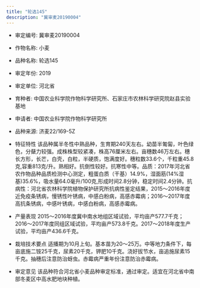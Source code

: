 ```yaml
---
title: "轮选145"
description: "冀审麦20190004"
---
```

* 审定编号:  冀审麦20190004

*  作物名称:  小麦

*  品种名称:  轮选145

*  审定年份:  2019

*  审定单位:  河北省

* 育种者:  中国农业科学院作物科学研究所、石家庄市农林科学研究院赵县实验基地

*  申请者:  中国农业科学院作物科学研究所

*  品种来源:  济麦22/169-5Z

*  特征特性
该品种属半冬性中熟品种，生育期240天左右。幼苗半匍匐，叶色绿色，分蘖力较强。成株株型较紧凑，株高76厘米左右。亩穗数46万左右。穗长方形，长芒，白壳，白粒，半硬质，饱满度好。穗粒数33.6个，千粒重45.8克,容重813克/升。熟相好。抗倒性较好。抗寒性中等。品质：2017年河北省农作物品种品质检测中心测定，粗蛋白质（干基）14.9%，湿面筋(14%湿基)35.6%，吸水量64.0毫升/100克,形成时间2.8分钟，稳定时间2.4分钟。抗病性：河北省农林科学院植物保护研究所抗病性鉴定结果，2015～2016年度近免疫条锈病，慢锈性叶锈病，中感白粉病，高感赤霉病；2016～2017年度高抗条锈病，中感叶锈病，中感白粉病，高感赤霉病。 

*  产量表现
2015～2016年度冀中南水地组区域试验，平均亩产577.7千克；2016～2017年度同组区域试验，平均亩产573.8千克。2017～2018年度生产试验，平均亩产436.6千克。

*  栽培技术要点
适播期为10月上旬。基本苗为20～25万。中等地力条件下，每亩底施二铵25千克，尿素20千克，钾肥10千克。浇好拔节水，亩追施尿素15千克。抽穗后注意防治蚜虫。赤霉病严重年份注意防治赤霉病。 

*  审定意见
该品种符合河北省小麦品种审定标准，通过审定。适宜在河北省中南部冬麦区中高水肥地块种植。
